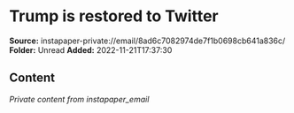 # Trump is restored to Twitter

**Source:** instapaper-private://email/8ad6c7082974de7f1b0698cb641a836c/
**Folder:** Unread
**Added:** 2022-11-21T17:37:30




## Content
*Private content from instapaper_email*
